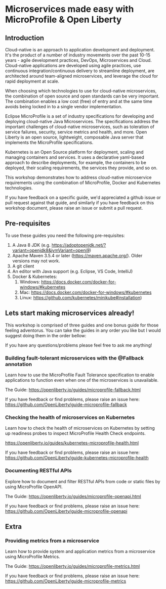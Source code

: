 # Microservices made easy with MicroProfile & Open Liberty

## Introduction
Cloud-native is an approach to application development and deployment. It's the product of a number of industry movements over the past 10-15 years - agile development practices, DevOps, Microservices and Cloud. Cloud-native applications are developed using agile practices, use continuous integration/continuous delivery to streamline deployment, are architected around team-aligned microservices, and leverage the cloud for rapid deployment at scale.

When choosing which technologies to use for cloud-native microservices, the combination of open source and open standards can be very important. The combination enables a low cost (free) of entry and at the same time avoids being locked in to a single vendor implementation.

Eclipse MicroProfile is a set of industry specifications for developing and deploying cloud-native Java Microservices. The specifications address the important challenges of cloud-native microservices, such as toleration of service failures, security, service metrics and health, and more. Open Liberty is an open source, lightweight, composable Java server that implements the MicroProfile specifications.

Kubernetes is an Open Source platform for deployment, scaling and managing containers and services. It uses a declarative yaml-based approach to describe deployments, for example, the containers to be deployed, their scaling requirements, the services they provide, and so on.

This workshop demonstrates how to address cloud-native microservice requirements using the combination of MicroProfile, Docker and Kubernetes technologies.

If you have feedback on a specific guide, we'd appreciated a github issue or pull request against that guide, and similarly if you have feedback on this workshop document, please raise an issue or submit a pull request.

## Pre-requisites

To use these guides you need the following pre-requisites:
1. A Java 8 JDK (e.g. https://adoptopenjdk.net/?variant=openjdk8&jvmVariant=openj9)
2. Apache Maven 3.5.4 or later (https://maven.apache.org/). Older versions may not work.
3. A git client
4. An editor with Java support (e.g. Eclipse, VS Code, IntelliJ)
5. Docker & Kubernetes:
   1. Windows: https://docs.docker.com/docker-for-windows/#kubernetes 
   2. Mac: https://docs.docker.com/docker-for-windows/#kubernetes
   3. Linux: https://github.com/kubernetes/minikube#installation)

## Lets start making microservices already!

This workshop is comprised of three guides and one bonus guide for those feeling adventorus. You can take the guides in any order you like but I would suggest doing them in the order bellow:

If you have any questions/problems please feel free to ask me anything!




 ### Building fault-tolerant microservices with the @Fallback annotation

Learn how to use the MicroProfile Fault Tolerance specification to enable applications to function even when one
of the microservices is unavailable.

The Guide: https://openliberty.io/guides/microprofile-fallback.html

If you have feedback or find problems, please raise an issue here:
https://github.com/OpenLiberty/guide-microprofile-fallback

### Checking the health of microservices on Kubernetes

Learn how to check the health of microservices on Kubernetes by setting up readiness probes to inspect MicroProfile Health Check endpoints.

https://openliberty.io/guides/kubernetes-microprofile-health.html

If you have feedback or find problems, please raise an issue here:
https://github.com/OpenLiberty/guide-kubernetes-microprofile-health

### Documenting RESTful APIs

Explore how to document and filter RESTful APIs from code or static files by using MicroProfile OpenAPI.

The Guide: https://openliberty.io/guides/microprofile-openapi.html

If you have feedback or find problems, please raise an issue here:
https://github.com/OpenLiberty/guide-microprofile-openapi

## Extra

### Providing metrics from a microservice
 
Learn how to provide system and application metrics from a microservice using MicroProfile Metrics.

The Guide: https://openliberty.io/guides/microprofile-metrics.html
           
If you have feedback or find problems, please raise an issue here:
https://github.com/OpenLiberty/guide-microprofile-metrics